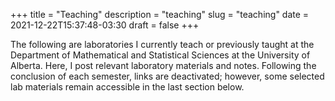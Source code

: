 +++
title = "Teaching"
description = "teaching"
slug = "teaching"
date = 2021-12-22T15:37:48-03:30
draft = false
+++

The following are laboratories I currently teach or previously taught at the Department of Mathematical and Statistical Sciences at the University of Alberta. Here, I post relevant laboratory materials and notes. Following the conclusion of each semester, links are deactivated; however, some selected lab materials remain accessible in the last section below.
